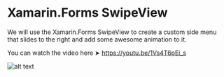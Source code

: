 # Xamarin.Forms SwipeView
We will use the Xamarin.Forms SwipeView to create a custom side menu that slides to the right and add some awesome animation to it.

You can watch the video here ➤ https://youtu.be/1Vs4T6pEi_s


![alt text](https://devcrux.com/wp-content/uploads/Swipe-Ads.gif) 
